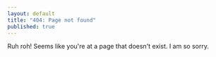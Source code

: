 ```yaml
---
layout: default
title: "404: Page not found"
published: true
---
```


Ruh roh! Seems like you're at a page that doesn't exist. I am so sorry.